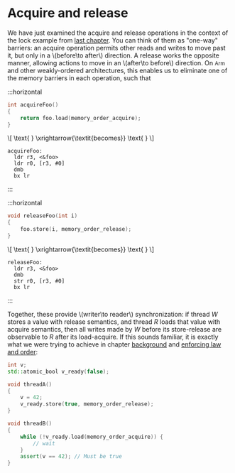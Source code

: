 # Acquire and release

We have just examined the acquire and release operations in the context of the lock example from [last chapter](../do_we_always_need_seq-cst.html).
You can think of them as "one-way" barriers: an acquire operation permits other reads and writes to move past it,
but only in a \\(before\to after\\) direction.
A release works the opposite manner, allowing actions to move in an \\(after\to before\\) direction.
On <small>Arm</small> and other weakly-ordered architectures, this enables us to eliminate one of the memory barriers in each operation,
such that

:::horizontal
```cpp
int acquireFoo()
{
    return foo.load(memory_order_acquire);
}
```
\\[
\text{ } \xrightarrow{\textit{becomes}} \text{ }
\\]
```armasm
acquireFoo:
  ldr r3, <&foo>
  ldr r0, [r3, #0]
  dmb
  bx lr
```
:::

:::horizontal
```cpp
void releaseFoo(int i)
{
    foo.store(i, memory_order_release);
}
```
\\[
\text{ } \xrightarrow{\textit{becomes}} \text{ }
\\]
```armasm
releaseFoo:
  ldr r3, <&foo>
  dmb
  str r0, [r3, #0]
  bx lr
```
:::

Together, these provide \\(writer\to reader\\) synchronization:
if thread *W* stores a value with release semantics,
and thread *R* loads that value with acquire semantics,
then all writes made by *W* before its store-release are observable to *R* after its load-acquire.
If this sounds familiar, it is exactly what we were trying to achieve in
chapter [background](../background.html) and [enforcing law and order](../enforcing_law_and_order.html):
```cpp
int v;
std::atomic_bool v_ready(false);

void threadA()
{
    v = 42;
    v_ready.store(true, memory_order_release);
}

void threadB()
{
    while (!v_ready.load(memory_order_acquire)) {
        // wait
    }
    assert(v == 42); // Must be true
}
```
